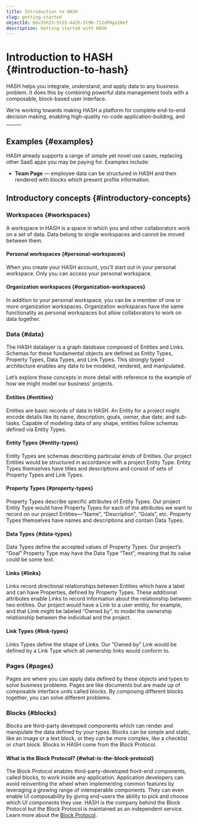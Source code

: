 ```yaml
---
title: Introduction to HASH
slug: getting-started
objectId: 66u35h23-5t55-442h-5t90-f12d99go10ef
description: Getting started with HASH
---
```


# Introduction to HASH {#introduction-to-hash}

HASH helps you integrate, understand, and apply data to any business problem. It does this by combining powerful data management tools with a composable, block-based user interface.

We’re working towards making HASH a platform for complete end-to-end decision making, enabling high-quality no-code application-building, and ______.

## Examples {#examples}

HASH already supports a range of simple yet novel use cases, replacing other SaaS apps you may be paying for. Examples include:

* **Team Page** — employee data can be structured in HASH and then rendered with blocks which present profile information.

## Introductory concepts {#introductory-concepts}

### Workspaces {#workspaces}

A workspace in HASH is a space in which you and other collaborators work on a set of data. Data belong to single workspaces and cannot be moved between them.

#### Personal workspaces {#personal-workspaces}

When you create your HASH account, you’ll start out in your personal workspace. Only you can access your personal workspace.

#### Organization workspaces {#organization-workspaces}

In addition to your personal workspace, you can be a member of one or more organization workspaces. Organization workspaces have the same functionality as personal workspaces but allow collaborators to work on data together.

### Data {#data}

The HASH datalayer is a graph database composed of Entities and Links. Schemas for these fundamental objects are defined as Entity Types, Property Types, Data Types, and Link Types. This strongly typed architecture enables any data to be modeled, rendered, and manipulated.

Let’s explore these concepts in more detail with reference to the example of how we might model our business’ projects.

#### Entities {#entities}

Entities are basic records of data in HASH. An Entity for a project might encode details like its name, description, goals, owner, due date, and sub-tasks. Capable of modeling data of any shape, entities follow schemas defined via Entity Types.

#### Entity Types {#entity-types}

Entity Types are schemas describing particular _kinds_ of Entities. Our project Entities would be structured in accordance with a project Entity Type. Entity Types themselves have titles and descriptions and consist of sets of Property Types and Link Types.

#### Property Types {#property-types}

Property Types describe specific attributes of Entity Types. Our project Entity Type would have Property Types for each of the attributes we want to record on our project Entities—“Name”, “Description”, “Goals”, etc. Property Types themselves have names and descriptions and contain Data Types.

#### Data Types {#data-types}

Data Types define the accepted values of Property Types. Our project’s “Goal” Property Type may have the Data Type “Text”, meaning that its value could be some text.

#### Links {#links}

Links record directional relationships between Entities which have a label and can have Properties, defined by Property Types. These additional attributes enable Links to record information about the relationship between two entities. Our project would have a Link to a user entitiy, for example, and that Limk might be labeled “Owned by”, to model the ownership relationship between the individual and the project.

#### Link Types {#link-types}

Links Types define the shape of Links. Our “Owned by” Link would be defined by a Link Type which all ownership links would conform to.

### Pages {#pages}

Pages are where you can apply data defined by these objects and types to solve business problems. Pages are like documents but are made up of composable interface units called blocks. By composing different blocks together, you can solve different problems.

### Blocks {#blocks}

Blocks are third-party developed components which can render and manipulate the data defined by your types. Blocks can be simple and static, like an image or a text block, or they can be more complex, like a checklist or chart block. Blocks in HASH come from the Block Protocol.

#### What is the Block Protocol? {#what-is-the-block-protocol}

The Block Protocol enables third-party-developed front-end components, called blocks, to work inside any application. Application developers can avoid reinventing the wheel when implementing common features by leveraging a growing range of interoperable components. They can even enable UI composability by giving end-users the ability to pick and choose which UI components they use. HASH is the company behind the Block Protocol but the Block Protocol is maintained as an independent service. Learn more about the [Block Protocol](https://blockprotocol.org).
